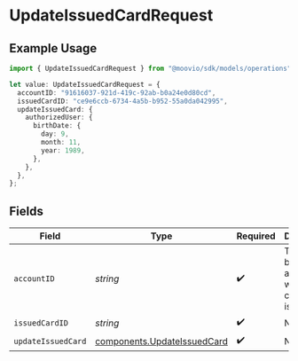 # UpdateIssuedCardRequest

## Example Usage

```typescript
import { UpdateIssuedCardRequest } from "@moovio/sdk/models/operations";

let value: UpdateIssuedCardRequest = {
  accountID: "91616037-921d-419c-92ab-b0a24e0d80cd",
  issuedCardID: "ce9e6ccb-6734-4a5b-b952-55a0da042995",
  updateIssuedCard: {
    authorizedUser: {
      birthDate: {
        day: 9,
        month: 11,
        year: 1989,
      },
    },
  },
};
```

## Fields

| Field                                                                      | Type                                                                       | Required                                                                   | Description                                                                |
| -------------------------------------------------------------------------- | -------------------------------------------------------------------------- | -------------------------------------------------------------------------- | -------------------------------------------------------------------------- |
| `accountID`                                                                | *string*                                                                   | :heavy_check_mark:                                                         | The Moov business account for which the card was issued.                   |
| `issuedCardID`                                                             | *string*                                                                   | :heavy_check_mark:                                                         | N/A                                                                        |
| `updateIssuedCard`                                                         | [components.UpdateIssuedCard](../../models/components/updateissuedcard.md) | :heavy_check_mark:                                                         | N/A                                                                        |